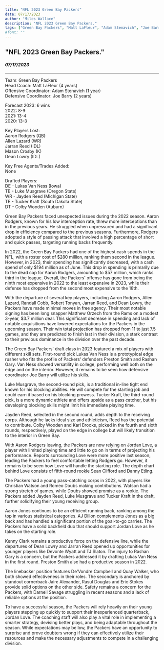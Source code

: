 ```yaml
---
title: "NFL 2023 Green Bay Packers"
date: 07/17/2023
author: "Miles Wallace"
description: "NFL 2023 Green Bay Packers."
tags: ["Green Bay Packers", "Matt LaFleur", "Adam Stenavich", "Joe Barry", "Lukas Van Ness", "Luke Musgrave", "Jayden Reed", "Tucker Kraft", "Colby Wooden", "Matthew Orzech", "Jordan Love", "Christian Watson", "AJ Dillon", "Aaron Jones", "Romeo Doubs", "Kenny Clark", "Devonte Wyatt", "Jaire Alexander",  ]
#font: ""
---
```

## "NFL 2023 Green Bay Packers."
#### _07/17/2023_ 
____
Team: Green Bay Packers  
Head Coach: Matt LaFleur (4 years)  
Offensive Coordinator: Adam Stenavich (1 year)  
Defensive Coordinator: Joe Barry (2 years)  
  
Forecast 2023: 6 wins  
2022: 8-9  
2021: 13-4  
2020: 13-3  
  
Key Players Lost:  
Aaron Rodgers (QB)  
Allen Lazard (WR)  
Jarran Reed (IDL)  
Mason Crosby (K)  
Dean Lowry (IDL)  
  
Key Free Agents/Trades Added:  
None  
  
Drafted Players:   
DE - Lukas Van Ness (Iowa)  
TE - Luke Musgrave (Oregon State)  
WR - Jayden Reed (Michigan State)  
TE - Tucker Kraft (South Dakota State)  
DT - Colby Wooden (Auburn)  
    
Green Bay Packers faced unexpected issues during the 2022 season. Aaron Rodgers, known for his low interception rate, threw more interceptions than in the previous years. He struggled when unpressured and had a significant drop in efficiency compared to the previous seasons. Furthermore, Rodgers adopted a style of passing attack that involved a high percentage of short and quick passes, targeting running backs frequently.

In 2022, the Green Bay Packers had one of the highest cash spends in the NFL, with a roster cost of $280 million, ranking them second in the league. However, in 2023, their spending has significantly decreased, with a cash spend of only $194 million as of June. This drop in spending is primarily due to the dead cap for Aaron Rodgers, amounting to $57 million, which ranks third in the league. Overall, the Packers' offense has gone from being the ninth most expensive in 2022 to the least expensive in 2023, while their defense has dropped from the second most expensive to the 18th.

With the departure of several key players, including Aaron Rodgers, Allen Lazard, Randall Cobb, Robert Tonyan, Jarran Reed, and Dean Lowry, the Packers have made minimal moves in free agency. Their most notable signing has been long snapper Matthew Orzech from the Rams on a modest 3-year, $3.7 million deal. This significant decrease in spending and lack of notable acquisitions have lowered expectations for the Packers in the upcoming season. Their win total projection has dropped from 11 to just 7.5 games, and they are predicted to finish last in their division, a stark contrast to their previous dominance in the division over the past decade.

The Green Bay Packers' draft class in 2023 featured a mix of players with different skill sets. First-round pick Lukas Van Ness is a prototypical edge rusher who fits the profile of Packers' defenders Preston Smith and Rashan Gary. Van Ness showed versatility in college, performing well both on the edge and on the interior. However, it remains to be seen how defensive coordinator Joe Barry will utilize his skills.

Luke Musgrave, the second-round pick, is a traditional in-line tight end known for his blocking abilities. He will compete for the starting job and could earn it based on his blocking prowess. Tucker Kraft, the third-round pick, is a more dynamic athlete and offers upside as a pass catcher, but his developing blocking skills might limit his immediate playing time.

Jayden Reed, selected in the second round, adds depth to the receiving corps. Although he lacks ideal size and athleticism, Reed has the potential to contribute. Colby Wooden and Karl Brooks, picked in the fourth and sixth rounds, respectively, played on the edge in college but will likely transition to the interior in Green Bay.

With Aaron Rodgers leaving, the Packers are now relying on Jordan Love, a player with limited playing time and little to go on in terms of projecting his performance. Reports surrounding Love were more positive last season, leading the Packers to feel comfortable letting Rodgers go. However, it remains to be seen how Love will handle the starting role. The depth chart behind Love consists of fifth-round rookie Sean Clifford and Danny Etling.

The Packers had a young pass-catching corps in 2022, with players like Christian Watson and Romeo Doubs making contributions. Watson had a strong stretch of games, while Doubs showed promise as a rookie. The Packers added Jayden Reed, Luke Musgrave and Tucker Kraft in the draft, further solidifying their young receiving group.

Aaron Jones continues to be an efficient running back, ranking among the top in various statistical categories. AJ Dillon complements Jones as a big back and has handled a significant portion of the goal-to-go carries. The Packers have a solid backfield duo that should support Jordan Love as he takes on the starting role.

Kenny Clark remains a productive force on the defensive line, while the departures of Dean Lowry and Jarran Reed opened up opportunities for younger players like Devonte Wyatt and TJ Slaton. The injury to Rashan Gary is a concern, but the Packers addressed it by drafting Lukas Van Ness in the first round. Preston Smith also had a productive season in 2022.

The linebacker position features De'Vondre Campbell and Quay Walker, who both showed effectiveness in their roles. The secondary is anchored by standout cornerback Jaire Alexander, Rasul Douglas and Eric Stokes provide solid options on the other side. Safety remains a concern for the Packers, with Darnell Savage struggling in recent seasons and a lack of reliable options at the position.

To have a successful season, the Packers will rely heavily on their young players stepping up quickly to support their inexperienced quarterback, Jordan Love. The coaching staff will also play a vital role in implementing a smarter strategy, devising better plays, and being adaptable throughout the season. While expectations may be low, the Packers have an opportunity to surprise and prove doubters wrong if they can effectively utilize their resources and make the necessary adjustments to compete in a challenging division.